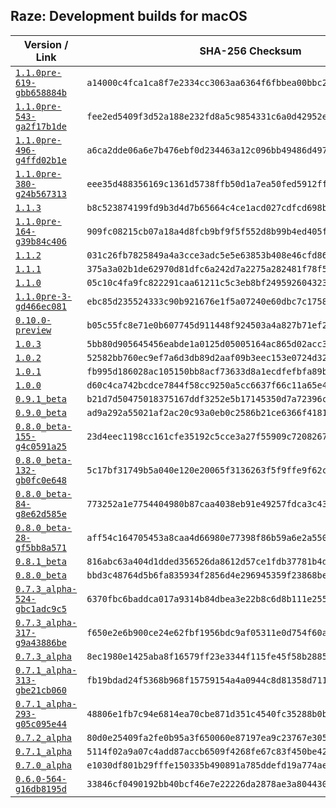 ## Raze: Development builds for macOS

|Version / Link|SHA-256 Checksum|
|---|---|
|[`1.1.0pre-619-gbb658884b`](https://github.com/alexey-lysiuk/raze-macos-devbuilds/releases/download/1.1.0pre-619-gbb658884b/raze-1.1.0pre-619-gbb658884b.zip)|`a14000c4fca1ca8f7e2334cc3063aa6364f6fbbea00bbc23023ad50e937776a2`|
|[`1.1.0pre-543-ga2f17b1de`](https://github.com/alexey-lysiuk/raze-macos-devbuilds/releases/download/1.1.0pre-543-ga2f17b1de/raze-1.1.0pre-543-ga2f17b1de.zip)|`fee2ed5409f3d52a188e232fd8a5c9854331c6a0d42952e97a0ef45aca50f4ca`|
|[`1.1.0pre-496-g4ffd02b1e`](https://github.com/alexey-lysiuk/raze-macos-devbuilds/releases/download/1.1.0pre-496-g4ffd02b1e/raze-1.1.0pre-496-g4ffd02b1e.zip)|`a6ca2dde06a6e7b476ebf0d234463a12c096bb49486d497c65d2f378b74af900`|
|[`1.1.0pre-380-g24b567313`](https://github.com/alexey-lysiuk/raze-macos-devbuilds/releases/download/1.1.0pre-380-g24b567313/raze-1.1.0pre-380-g24b567313.zip)|`eee35d488356169c1361d5738ffb50d1a7ea50fed5912ffe929d8d4ed9c894e7`|
|[`1.1.3`](https://github.com/alexey-lysiuk/raze-macos-devbuilds/releases/download/1.1.3/raze-1.1.3.zip)|`b8c523874199fd9b3d4d7b65664c4ce1acd027cdfcd698b30ab6d01abd7d674f`|
|[`1.1.0pre-164-g39b84c406`](https://github.com/alexey-lysiuk/raze-macos-devbuilds/releases/download/1.1.0pre-164-g39b84c406/raze-1.1.0pre-164-g39b84c406.zip)|`909fc08215cb07a18a4d8fcb9bf9f5f552d8b99b4ed405fd1a64b66220cc4b3e`|
|[`1.1.2`](https://github.com/alexey-lysiuk/raze-macos-devbuilds/releases/download/1.1.2/raze-1.1.2.zip)|`031c26fb7825849a4a3cce3adc5e5e63853b408e46cfd869903c7e3942273cb0`|
|[`1.1.1`](https://github.com/alexey-lysiuk/raze-macos-devbuilds/releases/download/1.1.1/raze-1.1.1.zip)|`375a3a02b1de62970d81dfc6a242d7a2275a282481f78f59f9aef3390402f1c1`|
|[`1.1.0`](https://github.com/alexey-lysiuk/raze-macos-devbuilds/releases/download/1.1.0/raze-1.1.0.zip)|`05c10c4fa9fc822291caa61211c5c3eb8bf24959260432343d663cdec5deb882`|
|[`1.1.0pre-3-gd466ec081`](https://github.com/alexey-lysiuk/raze-macos-devbuilds/releases/download/1.1.0pre-3-gd466ec081/raze-1.1.0pre-3-gd466ec081.zip)|`ebc85d235524333c90b921676e1f5a07240e60dbc7c1758e27ba3eceabc777e0`|
|[`0.10.0-preview`](https://github.com/alexey-lysiuk/raze-macos-devbuilds/releases/download/0.10.0-preview/raze-0.10.0-preview.zip)|`b05c55fc8e71e0b607745d911448f924503a4a827b71ef2a248049182bb84ffe`|
|[`1.0.3`](https://github.com/alexey-lysiuk/raze-macos-devbuilds/releases/download/1.0.3/raze-1.0.3.zip)|`5bb80d905645456eabde1a0125d05005164ac865d02acc38b84475de02205df7`|
|[`1.0.2`](https://github.com/alexey-lysiuk/raze-macos-devbuilds/releases/download/1.0.2/raze-1.0.2.zip)|`52582bb760ec9ef7a6d3db89d2aaf09b3eec153e0724d32c1bb4f8c4ce57bdb3`|
|[`1.0.1`](https://github.com/alexey-lysiuk/raze-macos-devbuilds/releases/download/1.0.1/raze-1.0.1.zip)|`fb995d186028ac105150bb8acf73633d8a1ecdfefbfa89bd0628efed3ede9a51`|
|[`1.0.0`](https://github.com/alexey-lysiuk/raze-macos-devbuilds/releases/download/1.0.0/raze-1.0.0.zip)|`d60c4ca742bcdce7844f58cc9250a5cc6637f66c11a65e48768fc84f58bfdb3c`|
|[`0.9.1_beta`](https://github.com/alexey-lysiuk/raze-macos-devbuilds/releases/download/0.9.1_beta/raze-0.9.1_beta.zip)|`b21d7d50475018375167ddf3252e5b17145350d7a72396c844c1ae38b7657ec2`|
|[`0.9.0_beta`](https://github.com/alexey-lysiuk/raze-macos-devbuilds/releases/download/0.9.0_beta/raze-0.9.0_beta.zip)|`ad9a292a55021af2ac20c93a0eb0c2586b21ce6366f41811d2a59ef11029e236`|
|[`0.8.0_beta-155-g4c0591a25`](https://github.com/alexey-lysiuk/raze-macos-devbuilds/releases/download/0.8.0_beta-155-g4c0591a25/raze-0.8.0_beta-155-g4c0591a25.zip)|`23d4eec1198cc161cfe35192c5cce3a27f55909c72082674375b2bd24f03732d`|
|[`0.8.0_beta-132-gb0fc0e648`](https://github.com/alexey-lysiuk/raze-macos-devbuilds/releases/download/0.8.0_beta-132-gb0fc0e648/raze-0.8.0_beta-132-gb0fc0e648.zip)|`5c17bf31749b5a040e120e20065f3136263f5f9ffe9f62cdc7a2db99a80b44c7`|
|[`0.8.0_beta-84-g8e62d585e`](https://github.com/alexey-lysiuk/raze-macos-devbuilds/releases/download/0.8.0_beta-84-g8e62d585e/raze-0.8.0_beta-84-g8e62d585e.zip)|`773252a1e7754404980b87caa4038eb91e49257fdca3c4369642a9cc39bad61f`|
|[`0.8.0_beta-28-gf5bb8a571`](https://github.com/alexey-lysiuk/raze-macos-devbuilds/releases/download/0.8.0_beta-28-gf5bb8a571/raze-0.8.0_beta-28-gf5bb8a571.zip)|`aff54c164705453a8caa4d66980e77398f86b59a6e2a550fb1df7848fd9c3127`|
|[`0.8.1_beta`](https://github.com/alexey-lysiuk/raze-macos-devbuilds/releases/download/0.8.1_beta/raze-0.8.1_beta.dmg)|`816abc63a404d1dded356526da8612d57ce1fdb37781b4d2db692494f948ebbe`|
|[`0.8.0_beta`](https://github.com/alexey-lysiuk/raze-macos-devbuilds/releases/download/0.8.0_beta/raze-0.8.0_beta.dmg)|`bbd3c48764d5b6fa835934f2856d4e296945359f23868befab57eb4be2847878`|
|[`0.7.3_alpha-524-gbc1adc9c5`](https://github.com/alexey-lysiuk/raze-macos-devbuilds/releases/download/0.7.3_alpha-524-gbc1adc9c5/raze-0.7.3_alpha-524-gbc1adc9c5.dmg)|`6370fbc6baddca017a9314b84dbea3e22b8c6d8b111e2552b3baaf72d05b9609`|
|[`0.7.3_alpha-317-g9a43886be`](https://github.com/alexey-lysiuk/raze-macos-devbuilds/releases/download/0.7.3_alpha-317-g9a43886be/raze-0.7.3_alpha-317-g9a43886be.dmg)|`f650e2e6b900ce24e62fbf1956bdc9af05311e0d754f60aea05a3a28e8399b7a`|
|[`0.7.3_alpha`](https://github.com/alexey-lysiuk/raze-macos-devbuilds/releases/download/0.7.3_alpha/raze-0.7.3_alpha.dmg)|`8ec1980e1425aba8f16579ff23e3344f115fe45f58b288597faddadb89757df3`|
|[`0.7.1_alpha-313-gbe21cb060`](https://github.com/alexey-lysiuk/raze-macos-devbuilds/releases/download/0.7.1_alpha-313-gbe21cb060/raze-0.7.1_alpha-313-gbe21cb060.dmg)|`fb19bdad24f5368b968f15759154a4a0944c8d81358d71187a1f4fd57633154e`|
|[`0.7.1_alpha-293-g05c095e44`](https://github.com/alexey-lysiuk/raze-macos-devbuilds/releases/download/0.7.1_alpha-293-g05c095e44/raze-0.7.1_alpha-293-g05c095e44.dmg)|`48806e1fb7c94e6814ea70cbe871d351c4540fc35288b0b7430ad29d176d5c75`|
|[`0.7.2_alpha`](https://github.com/alexey-lysiuk/raze-macos-devbuilds/releases/download/0.7.2_alpha/raze-0.7.2_alpha.dmg)|`80d0e25409fa2fe0b95a3f650060e87197ea9c23767e3056c7799f341782bbfa`|
|[`0.7.1_alpha`](https://github.com/alexey-lysiuk/raze-macos-devbuilds/releases/download/0.7.1_alpha/raze-0.7.1_alpha.dmg)|`5114f02a9a07c4add87accb6509f4268fe67c83f450be4251117c608ab4e8706`|
|[`0.7.0_alpha`](https://github.com/alexey-lysiuk/raze-macos-devbuilds/releases/download/0.7.0_alpha/raze-0.7.0_alpha.dmg)|`e1030df801b29fffe150335b490891a785ddefd19a774ae87eb076195e18cab6`|
|[`0.6.0-564-g16db8195d`](https://github.com/alexey-lysiuk/raze-macos-devbuilds/releases/download/0.6.0-564-g16db8195d/raze-0.6.0-564-g16db8195d.dmg)|`33846cf0490192bb40bcf46e7e22226da2878ae3a804430feb8aeb9097fbfd07`|
